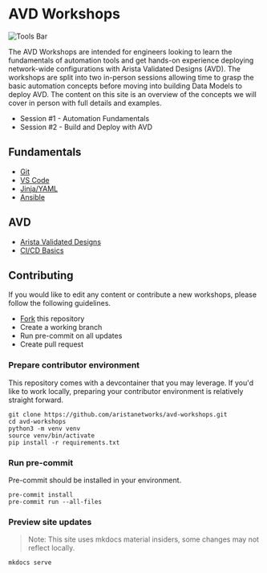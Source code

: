 # AVD Workshops

![Tools Bar](workshops/assets/images/tools_bar_light.png)

The AVD Workshops are intended for engineers looking to learn the fundamentals of automation tools and get hands-on experience deploying network-wide configurations with Arista Validated Designs (AVD). The workshops are split into two in-person sessions allowing time to grasp the basic automation concepts before moving into building Data Models to deploy AVD. The content on this site is an overview of the concepts we will cover in person with full details and examples.

- Session #1 - Automation Fundamentals
- Session #2 - Build and Deploy with AVD

## Fundamentals

- [Git](workshops/git.md)
- [VS Code](workshops/vscode.md)
- [Jinja/YAML](workshops/jinja-yaml.md)
- [Ansible](workshops/ansible.md)

## AVD

- [Arista Validated Designs](workshops/avd.md)
- [CI/CD Basics](workshops/cicd-basics.md)

## Contributing

If you would like to edit any content or contribute a new workshops, please follow the following guidelines.

- [Fork](https://github.com/aristanetworks/avd-workshops) this repository
- Create a working branch
- Run pre-commit on all updates
- Create pull request

### Prepare contributor environment

This repository comes with a devcontainer that you may leverage. If you'd like to work locally, preparing your contributor environment is relatively straight forward.

```shell
git clone https://github.com/aristanetworks/avd-workshops.git
cd avd-workshops
python3 -m venv venv
source venv/bin/activate
pip install -r requirements.txt
```

### Run pre-commit

Pre-commit should be installed in your environment.

```shell
pre-commit install
pre-commit run --all-files
```

### Preview site updates

> Note: This site uses mkdocs material insiders, some changes may not reflect locally.

```shell
mkdocs serve
```
